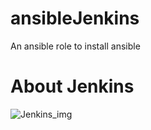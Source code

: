# ansibleJenkins
An ansible role to install ansible

# About Jenkins  
![Jenkins_img](https://www.google.com/imgres?imgurl=https%3A%2F%2Fres.cloudinary.com%2Ftechsnips%2Fimage%2Ffetch%2Fw_2000%2Cf_auto%2Cq_auto%2Cc_fit%2Fhttps%3A%2F%2Fadamtheautomator.com%2Fcontent%2Fimages%2Fsize%2Fw2000%2F2019%2F12%2Fjenkins-powershell.png&imgrefurl=https%3A%2F%2Fadamtheautomator.com%2Fjenkins-powershell%2F&docid=gc-bUGdmLfBRCM&tbnid=bbmFXGBGwFlJ-M%3A&vet=10ahUKEwjtxoTanIXnAhVacCsKHYzIDeUQMwh7KAEwAQ..i&w=2000&h=2000&client=firefox-b-d&bih=979&biw=1920&q=jenkins&ved=0ahUKEwjtxoTanIXnAhVacCsKHYzIDeUQMwh7KAEwAQ&iact=mrc&uact=8)
